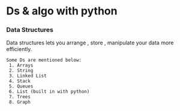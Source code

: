# Ds & algo with python

### Data Structures

Data structures lets you arrange , store , manipulate your data more efficiently.

    Some Ds are mentioned below:
     1. Arrays
     2. String
     3. Linked List
     4. Stack
     5. Queues
     6. List (built in with python)
     7. Trees
     8. Graph
